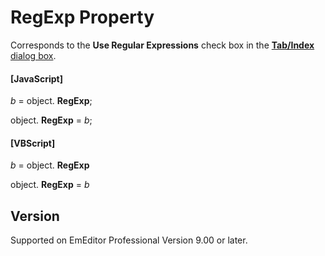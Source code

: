 # RegExp Property

Corresponds to the **Use Regular Expressions** check box in the
[**Tab/Index** dialog box](../../dlg/properties/general/indent/index).

#### \[JavaScript\]

_b_ = object. **RegExp**;

object. **RegExp** = _b_;

#### \[VBScript\]

_b_ = object. **RegExp**

object. **RegExp** = _b_

## Version

Supported on EmEditor Professional Version 9.00 or later.
